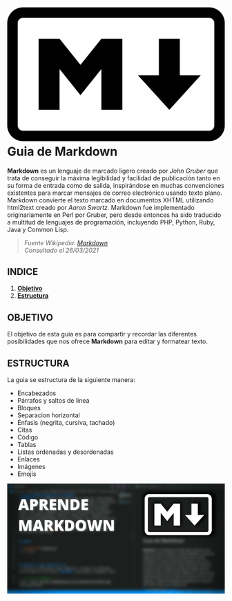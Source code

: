 # ![Logo Markdown][logo] Guia de Markdown
**Markdown** es un lenguaje de marcado ligero creado por *John Gruber* que trata de conseguir la máxima legibilidad y facilidad de publicación tanto en su forma de entrada como de salida, inspirándose en muchas convenciones existentes para marcar mensajes de correo electrónico usando texto plano. Markdown convierte el texto marcado en documentos XHTML utilizando html2text creado por *Aaron Swartz*. Markdown fue implementado originariamente en Perl por Gruber, pero desde entonces ha sido traducido a multitud de lenguajes de programación, incluyendo PHP, Python, Ruby, Java y Common Lisp.
>_Fuente Wikipedia: [Markdown](https://es.wikipedia.org/wiki/Markdown)  
Consultado el 26/03/2021_
  


## INDICE

1. [**Objetivo**](#objetivo)
2. [**Estructura**](#estructura)

  

## OBJETIVO <a name="objetivo"></a>
El objetivo de esta guia es para compartir y recordar las diferentes posibilidades que nos ofrece **Markdown** para editar y formatear texto.


## ESTRUCTURA <a name="estructura"></a>
La guia se estructura de la siguiente manera:  
- Encabezados
- Párrafos y saltos de linea
- Bloques
- Separacion horizontal
- Énfasis (negrita, cursiva, tachado)
- Citas
- Código
- Tablas
- Listas ordenadas y desordenadas
- Enlaces
- Imágenes
- Emojis

![banner]

<!--GALERIA DE IMAGENES-->
[logo]: https://github.com/miguelmtnezz/Guia-Markdown/blob/main/img/logo.png?raw=true
[banner]: https://github.com/miguelmtnezz/Guia-Markdown/blob/main/img/miniatura.png?raw=true
